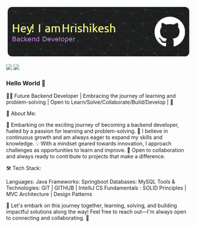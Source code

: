 <img src="https://github.com/hrilke/hrilke/blob/main/github-header-image.png">

[<img src="https://img.shields.io/badge/twitter-%231DA1F2.svg?&style=for-the-badge&logo=twitter&logoColor=white" />](https://github.com/hrilke)  [<img src="https://img.shields.io/badge/linkedin-%230077B5.svg?&style=for-the-badge&logo=linkedin&logoColor=white" />](https://www.linkedin.com/in/hrishishelkedsajava/) 

### Hello World 👋 
👨‍💻 Future Backend Developer | Embracing the journey of learning and problem-solving | Open to Learn/Solve/Collaborate/Build/Develop | 🚀

🌟 About Me:

🔭 Embarking on the exciting journey of becoming a backend developer, fueled by a passion for learning and problem-solving.
🌱 I believe in continuous growth and am always eager to expand my skills and knowledge.
💡 With a mindset geared towards innovation, I approach challenges as opportunities to learn and improve.
🚀 Open to collaboration and always ready to contribute to projects that make a difference.

🛠️ Tech Stack:

Languages: Java 
Frameworks: Springboot
Databases: MySQL
Tools & Technologies: GIT | GITHUB | IntelliJ
CS Fundamentals : SOLID Principles | MVC Architecture | Design Patterns

🌟 Let's embark on this journey together, learning, solving, and building impactful solutions along the way! Feel free to reach out—I'm always open to connecting and collaborating. 🚀
